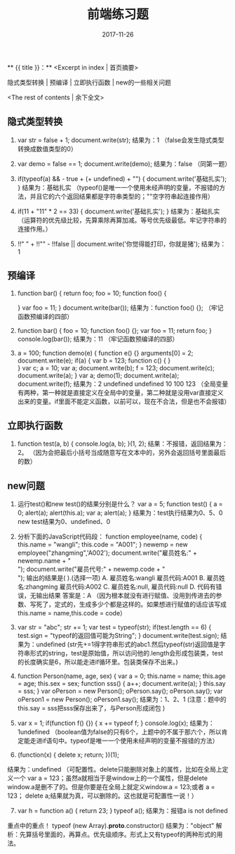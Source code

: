 ﻿---
title: 前端练习题
tags: 前端
categories: 学习笔记
date: 2017-11-26
---
** {{ title }}：** <Excerpt in index | 首页摘要>

隐式类型转换 | 预编译 | 立即执行函数 | new的一些相关问题
<!-- more -->
<The rest of contents | 余下全文>

##  隐式类型转换

1. var str = false + 1;
   document.write(str);
结果为：1        （false会发生隐式类型转换成数值类型的0）

2. var demo = false == 1;
   document.write(demo);
结果为：false  （同第一题）

3. if(typeof(a) && - true + (+ undefined) + "") {
      document.write('基础扎实');
   }
结果为：基础扎实   （typeof()是唯一一个使用未经声明的变量，不报错的方法，并且它的六个返回结果都是字符串类型的；""空字符串起连接作用）

4. if(11 + "11" * 2 == 33) {
	document.write('基础扎实');
   }
结果为：基础扎实     （运算符的优先级比较，先算乘除再算加减。等号优先级最低。牢记字符串的连接作用。）

5. !!" " + !!"" - !!false || document.write('你觉得能打印，你就是猪');
结果为：1

 ## 预编译

1. function bar() {
	return foo;
	foo = 10;
	function foo() {
		
	}
	var foo = 11;
  }
  document.write(bar());
结果为：function foo() {};     （牢记函数预编译的四部）

2. function bar() {
	foo = 10;
	function foo() {};
	var foo = 11;
	return foo;
   }
   console.log(bar());
结果为：11                     （牢记函数预编译的四部）

3. a = 100;
    function demo(e) {
	function e() {}
	arguments[0] = 2;
	document.write(e);
	if(a) {
	   var b = 123;
	   function c() { 
	   }	
	}
	var c;
	a = 10;
	var a;
	document.write(b);
	f = 123;
	document.write(c);
	document.write(a);
    }
    var a;
    demo(1);
    document.write(a);
    document.write(f);
结果为：2 undefined undefined 10 100 123     （全局变量有两种，第一种就是直接定义在全局中的变量，第二种就是没用var直接定义出来的变量。if里面不能定义函数，以前可以，现在不合法，但是也不会报错）

 
  ## 立即执行函数
1. function test(a, b) {
	console.log(a, b);
   }(1, 2);
结果：不报错，返回结果为：2。        （因为会把最后小括号当成随意写在文本中的，另外会返回括号里面最后的数）



 ## new问题
1. 运行test()和new test()的结果分别是什么？
   var a = 5;
   function test() {
	a = 0;
	alert(a);
	alert(this.a);
	var a;
	alert(a);
   }
结果为：test执行结果为0、5、0   new test结果为0、undefined、0


2. 分析下面的JavaScript代码段：
	function employee(name, code) {
		this.name = "wangli";
		this.code = "A001";
	}
	newemp = new employee("zhangming",'A002');
	document.write("雇员姓名:" + newemp.name + "<br>");
	document.write("雇员代号:" + newemp.code + "<br>");
输出的结果是(  ).(选择一项)
   A. 雇员姓名:wangli  雇员代码:A001
   B. 雇员姓名:zhangming  雇员代码:A002
   C. 雇员姓名:null, 雇员代码:null
   D. 代码有错误，无输出结果
答案是：A     （因为根本就没有进行赋值、没用到传进去的参数、写死了，定式的，生成多少个都是这样的。如果想进行赋值的话应该写成  this.name = name,this.code = code）

3. var str = "abc";
   str += 1;
   var test = typeof(str);
   if(test.length == 6) {
	test.sign = "typeof的返回值可能为String";
   }
   document.write(test.sign);
结果为：undefined  (str先+=1得字符串形式的abc1.然后typeof(str)返回值是字符串形式的string，test是原始值，所以访问他的.length会形成包装类，test的长度确实是6，所以能走进if循环里。包装类保存不出来。)


4. function Person(name, age, sex) {
	var a = 0;
	this.name = name;
	this.age = age;
	this.sex = sex;
	function sss() {
	   a++;
	   document.write(a);
	}
	this.say = sss;
   }
   var oPerson = new Person();
   oPerson.say();
   oPerson.say();
   var oPerson1 = new Person();
   oPerson1.say();
结果为：1、2、1      (注意：题中的this.say = sss把sss保存出来了，与Person形成闭包 )	


5. var x = 1;
   if(function f() {}) {
	x += typeof f;
   }
   console.log(x);
结果为：1undefined    （boolean值为false的只有6个，上题中的不属于那六个，所以肯定能走进if语句中。typeof是唯一一个使用未经声明的变量不报错的方法）

6. (function(x) {
	delete x;
	return;
   })(1);

结果为：undefined     （可配置性。delete只能删除对象上的属性，比如在全局上定义一个 var a = 123；虽然a就相当于是window上的一个属性，但是delete window.a是删不了的。但是你要是在全局上就定义window.a = 123;或者 a = 123； delete a;结果就为真，可以删除的。这也就是可配置性一说！）


7. var h = function a() {
	return 23;
   }
   typeof a();
结果为：报错a is not defined

































重点中的重点！
  typeof (new Array).__proto__.constructor()
结果为："object"     解析：先算括号里面的，再算点。优先级顺序。形式上又有typeof的两种形式的用法。





























































































